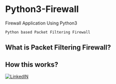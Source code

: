 # Python3-Firewall
Firewall Application Using Python3
    
    Python based Packet Filtering Firewall
    
## What is Packet Filtering Firewall?

## How this works?

[![LinkedIN](https://img.shields.io/badge/LinkedIn-0077B5?style=for-the-badge&logo=linkedin&logoColor=white)](https://www.linkedin.com/in/jadhusan24/)
